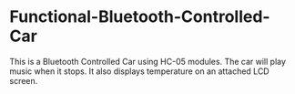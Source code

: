 # Functional-Bluetooth-Controlled-Car
This is a Bluetooth Controlled Car using HC-05 modules. The car will play music when it stops. It also displays temperature on an attached LCD screen. 
